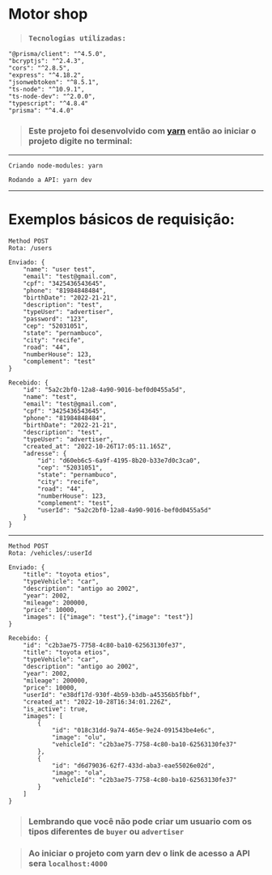 # Motor shop

>### `Tecnologias utilizadas:`
    "@prisma/client": "^4.5.0",
    "bcryptjs": "^2.4.3",
    "cors": "^2.8.5",
    "express": "^4.18.2",
    "jsonwebtoken": "^8.5.1",
    "ts-node": "^10.9.1",
    "ts-node-dev": "^2.0.0",
    "typescript": "^4.8.4"
    "prisma": "^4.4.0"
> ### Este projeto foi desenvolvido com [yarn](https://yarnpkg.com/getting-started/usage) então ao iniciar o projeto digite no terminal:
---

    Criando node-modules: yarn

    Rodando a API: yarn dev

---

# Exemplos básicos de requisição:

    Method POST
    Rota: /users

    Enviado: {
        "name": "user test",
        "email": "test@gmail.com",
        "cpf": "3425436543645",
        "phone": "81984848484",
        "birthDate": "2022-21-21",
        "description": "test",
        "typeUser": "advertiser",
        "password": "123",
        "cep": "52031051",
        "state": "pernambuco",
        "city": "recife",
        "road": "44",
        "numberHouse": 123,
        "complement": "test"
    }

    Recebido: {
        "id": "5a2c2bf0-12a8-4a90-9016-bef0d0455a5d",
        "name": "test",
        "email": "test@gmail.com",
        "cpf": "3425436543645",
        "phone": "81984848484",
        "birthDate": "2022-21-21",
        "description": "test",
        "typeUser": "advertiser",
        "created_at": "2022-10-26T17:05:11.165Z",
        "adresse": {
            "id": "d60eb6c5-6a9f-4195-8b20-b33e7d0c3ca0",
            "cep": "52031051",
            "state": "pernambuco",
            "city": "recife",
            "road": "44",
            "numberHouse": 123,
            "complement": "test",
            "userId": "5a2c2bf0-12a8-4a90-9016-bef0d0455a5d"
        }
    }

---

    Method POST
    Rota: /vehicles/:userId

    Enviado: {
        "title": "toyota etios",
        "typeVehicle": "car",
        "description": "antigo ao 2002",
        "year": 2002,
        "mileage": 200000,
        "price": 10000,
        "images": [{"image": "test"},{"image": "test"}]
    }

    Recebido: {
        "id": "c2b3ae75-7758-4c80-ba10-62563130fe37",
        "title": "toyota etios",
        "typeVehicle": "car",
        "description": "antigo ao 2002",
        "year": 2002,
        "mileage": 200000,
        "price": 10000,
        "userId": "e38df17d-930f-4b59-b3db-a45356b5fbbf",
        "created_at": "2022-10-28T16:34:01.226Z",
        "is_active": true,
        "images": [
            {
                "id": "018c31dd-9a74-465e-9e24-091543be4e6c",
                "image": "olu",
                "vehicleId": "c2b3ae75-7758-4c80-ba10-62563130fe37"
            },
            {
                "id": "d6d79036-62f7-433d-aba3-eae55026e02d",
                "image": "ola",
                "vehicleId": "c2b3ae75-7758-4c80-ba10-62563130fe37"
            }
        ]
    }

> ### Lembrando que você não pode criar um usuario com os tipos diferentes de `buyer` ou `advertiser`

> ### Ao iniciar o projeto com yarn dev o link de acesso a API sera `localhost:4000`
